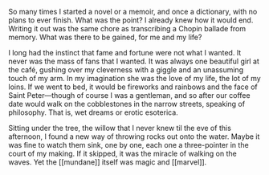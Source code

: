 So many times I started a novel or a memoir, and once a dictionary, with no plans to ever finish. What was the point? I already knew how it would end. Writing it out was the same chore as transcribing a Chopin ballade from memory. What was there to be gained, for me and my life?  
  
I long had the instinct that fame and fortune were not what I wanted. It never was the mass of fans that I wanted. It was always one beautiful girl at the café, gushing over my cleverness with a giggle and an unassuming touch of my arm. In my imagination she was the love of my life, the lot of my loins. If we went to bed, it would be fireworks and rainbows and the face of Saint Peter—though of course I was a gentleman, and so after our coffee date would walk on the cobblestones in the narrow streets, speaking of philosophy. That is, wet dreams or erotic esoterica.  
  
Sitting under the tree, the willow that I never knew til the eve of this afternoon, I found a new way of throwing rocks out onto the water. Maybe it was fine to watch them sink, one by one, each one a three-pointer in the court of my making. If it skipped, it was the miracle of walking on the waves. Yet the [[mundane]] itself was magic and [[marvel]].




